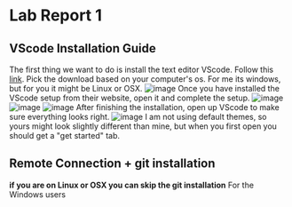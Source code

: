 # Lab Report 1
## VScode Installation Guide 
The first thing we want to do is install the text editor VScode. Follow this [link](https://code.visualstudio.com/). Pick the download based on your computer's os. For me its windows, but for you it might be Linux or OSX. 
![image](https://user-images.githubusercontent.com/113940184/212237079-43bafdc3-9bb2-4d89-81e0-b9ea90851c0d.png)
Once you have installed the VScode setup from their website, open it and complete the setup. 
![image](https://user-images.githubusercontent.com/113940184/212237292-aedbd9d8-3729-4cda-a1cc-0d4b1afef3e8.png)
![image](https://user-images.githubusercontent.com/113940184/212237386-0598dea9-e170-49e6-ae19-46d2db945459.png)
![image](https://user-images.githubusercontent.com/113940184/212237407-ee971a14-561c-484b-bd94-e3030923cedd.png)
After finishing the installation, open up VScode to make sure everything looks right.
![image](https://user-images.githubusercontent.com/113940184/212237769-63413625-50c7-427b-b883-f74d4fcc44e3.png)
I am not using default themes, so yours might look slightly different than mine, but when you first open you should get a "get started" tab. 
## Remote Connection + git installation 
**if you are on Linux or OSX you can skip the git installation**
For the Windows users 
